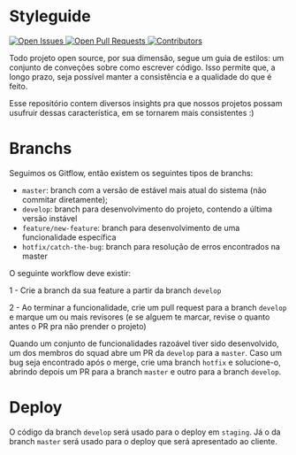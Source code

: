 # Styleguide
<p align="left">
  <a href="https://github.com/jrmmendes/styleguide-squad-arthur/issues">
    <img src="https://img.shields.io/github/issues/jrmmendes/styleguide-squad-arthur.svg?&colorB=D35F5F&style=flat-square" alt="Open Issues">
  </a>
  <a href="https://github.com/jrmmendes/styleguide-squad-arthur/pulls">
    <img src="https://img.shields.io/github/issues-pr/jrmmendes/styleguide-squad-arthur.svg?style=flat-square" alt="Open Pull Requests">
  </a>
  <a href="https://github.com/jrmmendes/styleguide-squad-arthur/graphs/contributors">
    <img src="https://img.shields.io/github/contributors/jrmmendes/styleguide-squad-arthur.svg?style=flat-square" alt="Contributors">
  </a>
</p>

Todo projeto open source, por sua dimensão, segue um guia de estilos: um conjunto de conveções sobre como escrever código. Isso permite que, a longo prazo, seja possível manter a consistência e a qualidade do que é feito.

Esse repositório contem diversos insights pra que nossos projetos possam usufruir dessas característica, em se tornarem mais consistentes :)

# Branchs
Seguimos os Gitflow, então existem os seguintes tipos de branchs:
- `master`: branch com a versão de estável mais atual do sistema (não commitar diretamente);
- `develop`: branch para desenvolvimento do projeto, contendo a última versão instável
- `feature/new-feature`: branch para desenvolvimento de uma funcionalidade específica
- `hotfix/catch-the-bug`: branch para resolução de erros encontrados na master

O seguinte workflow deve existir:

1 - Crie a branch da sua feature a partir da branch `develop`

2 - Ao terminar a funcionalidade, crie um pull request para a branch `develop` e marque um ou mais revisores (e se alguem te marcar, revise o quanto antes o PR pra não prender o projeto)

Quando um conjunto de funcionalidades razoável tiver sido desenvolvido, um dos membros do squad abre um PR da `develop` para a `master`. Caso um bug seja encontrado após o merge, crie uma branch `hotfix` e solucione-o, abrindo depois um PR para a branch `master` e outro para a branch `develop`.

# Deploy
O código da branch `develop` será usado para o deploy em `staging`. Já o da branch `master` será usado para o deploy que será apresentado ao cliente.
